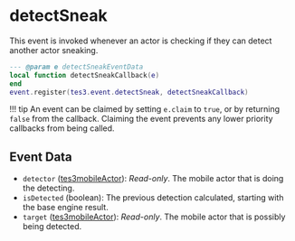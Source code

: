 # detectSneak

This event is invoked whenever an actor is checking if they can detect another actor sneaking.

```lua
--- @param e detectSneakEventData
local function detectSneakCallback(e)
end
event.register(tes3.event.detectSneak, detectSneakCallback)
```

!!! tip
	An event can be claimed by setting `e.claim` to `true`, or by returning `false` from the callback. Claiming the event prevents any lower priority callbacks from being called.

## Event Data

* `detector` ([tes3mobileActor](../../types/tes3mobileActor)): *Read-only*. The mobile actor that is doing the detecting.
* `isDetected` (boolean): The previous detection calculated, starting with the base engine result.
* `target` ([tes3mobileActor](../../types/tes3mobileActor)): *Read-only*. The mobile actor that is possibly being detected.

